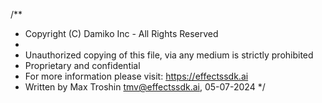 /** 
 * Copyright (C) Damiko Inc - All Rights Reserved
 *
 * Unauthorized copying of this file, via any medium is strictly prohibited
 * Proprietary and confidential
 * For more information please visit: https://effectssdk.ai
 * Written by Max Troshin <tmv@effectssdk.ai>, 05-07-2024
 */